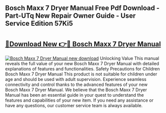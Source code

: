## Bosch Maxx 7 Dryer Manual Free Pdf Download - Part-UTq New Repair Owner Guide - User Service Edition 57Ki5

# <h2><a href="http://bc94032.oget.top/?id=Bosch+Maxx+7+Dryer+Manual">🔗Download New 👉🔴 Bosch Maxx 7 Dryer Manual</a></h2>

[![Bosch Maxx 7 Dryer Manual new download](https://i.imgur.com/5g1atiW.png)](http://bc94032.oget.top/?id=Bosch+Maxx+7+Dryer+Manual)
Unlocking Value This manual reveals the full value of your new Bosch Maxx 7 Dryer Manual with detailed explanations of features and functionalities. Safety Precautions for Children Bosch Maxx 7 Dryer Manual This product is not suitable for children under age and should be used with adult supervision. Experience seamless connectivity and control thanks to the advanced features of your new Bosch Maxx 7 Dryer Manual. We believe that the Bosch Maxx 7 Dryer Manual has been an essential guide in your quest to understand the features and capabilities of your new item. If you need any assistance or have any questions, our customer service team is always available.
